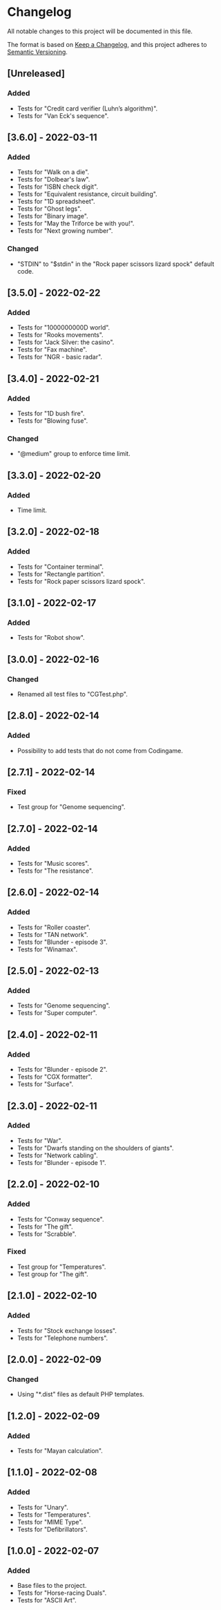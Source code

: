 # Changelog
All notable changes to this project will be documented in this file.

The format is based on [Keep a Changelog](https://keepachangelog.com/en/1.0.0/),
and this project adheres to [Semantic Versioning](https://semver.org/spec/v2.0.0.html).

## [Unreleased]
### Added
- Tests for "Credit card verifier (Luhn’s algorithm)".
- Tests for "Van Eck's sequence".

## [3.6.0] - 2022-03-11
### Added
- Tests for "Walk on a die".
- Tests for "Dolbear's law".
- Tests for "ISBN check digit".
- Tests for "Equivalent resistance, circuit building".
- Tests for "1D spreadsheet".
- Tests for "Ghost legs".
- Tests for "Binary image".
- Tests for "May the Triforce be with you!".
- Tests for "Next growing number".

### Changed
- "STDIN" to "$stdin" in the "Rock paper scissors lizard spock" default code.

## [3.5.0] - 2022-02-22
### Added
- Tests for "1000000000D world".
- Tests for "Rooks movements".
- Tests for "Jack Silver: the casino".
- Tests for "Fax machine".
- Tests for "NGR - basic radar".

## [3.4.0] - 2022-02-21
### Added
- Tests for "1D bush fire".
- Tests for "Blowing fuse".

### Changed
- "@medium" group to enforce time limit.

## [3.3.0] - 2022-02-20
### Added
- Time limit.

## [3.2.0] - 2022-02-18
### Added
- Tests for "Container terminal".
- Tests for "Rectangle partition".
- Tests for "Rock paper scissors lizard spock".

## [3.1.0] - 2022-02-17
### Added
- Tests for "Robot show".

## [3.0.0] - 2022-02-16
### Changed
- Renamed all test files to "CGTest.php".

## [2.8.0] - 2022-02-14
### Added
- Possibility to add tests that do not come from Codingame.

## [2.7.1] - 2022-02-14
### Fixed
- Test group for "Genome sequencing".

## [2.7.0] - 2022-02-14
### Added
- Tests for "Music scores".
- Tests for "The resistance".

## [2.6.0] - 2022-02-14
### Added
- Tests for "Roller coaster".
- Tests for "TAN network".
- Tests for "Blunder - episode 3".
- Tests for "Winamax".

## [2.5.0] - 2022-02-13
### Added
- Tests for "Genome sequencing".
- Tests for "Super computer".

## [2.4.0] - 2022-02-11
### Added
- Tests for "Blunder - episode 2".
- Tests for "CGX formatter".
- Tests for "Surface".

## [2.3.0] - 2022-02-11
### Added
- Tests for "War".
- Tests for "Dwarfs standing on the shoulders of giants".
- Tests for "Network cabling".
- Tests for "Blunder - episode 1".

## [2.2.0] - 2022-02-10
### Added
- Tests for "Conway sequence".
- Tests for "The gift".
- Tests for "Scrabble".

### Fixed
- Test group for "Temperatures".
- Test group for "The gift".

## [2.1.0] - 2022-02-10
### Added
- Tests for "Stock exchange losses".
- Tests for "Telephone numbers".

## [2.0.0] - 2022-02-09
### Changed
- Using "*.dist" files as default PHP templates.

## [1.2.0] - 2022-02-09
### Added
- Tests for "Mayan calculation".

## [1.1.0] - 2022-02-08
### Added
- Tests for "Unary".
- Tests for "Temperatures".
- Tests for "MIME Type".
- Tests for "Defibrillators".

## [1.0.0] - 2022-02-07
### Added
- Base files to the project.
- Tests for "Horse-racing Duals".
- Tests for "ASCII Art".

